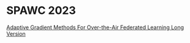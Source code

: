# SPAWC 2023

<a href="https://github.com/FreezeTorch/FreezeTorch.github.io/blob/main/SPAWC__Adaptive_Gradient_Method_OTA_Long_Version.pdf" target="_blank">Adaptive Gradient Methods For Over-the-Air Federated Learning Long Version</a>
